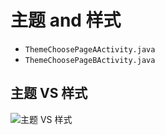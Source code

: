 # 主题 and 样式
- `ThemeChoosePageAActivity.java`
- `ThemeChoosePageBActivity.java`

## 主题 VS 样式

![主题 VS 样式](https://github.com/YingVickyCao/YingVickyCao.github.io/blob/master/img/android/resources/theme_vs_style.png)